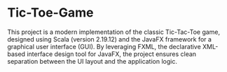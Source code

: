 # Tic-Toe-Game
This project is a modern implementation of the classic Tic-Tac-Toe game, designed using Scala (version 2.19.12) and the JavaFX framework for a graphical user interface (GUI). By leveraging FXML, the declarative XML-based interface design tool for JavaFX, the project ensures clean separation between the UI layout and the application logic.

